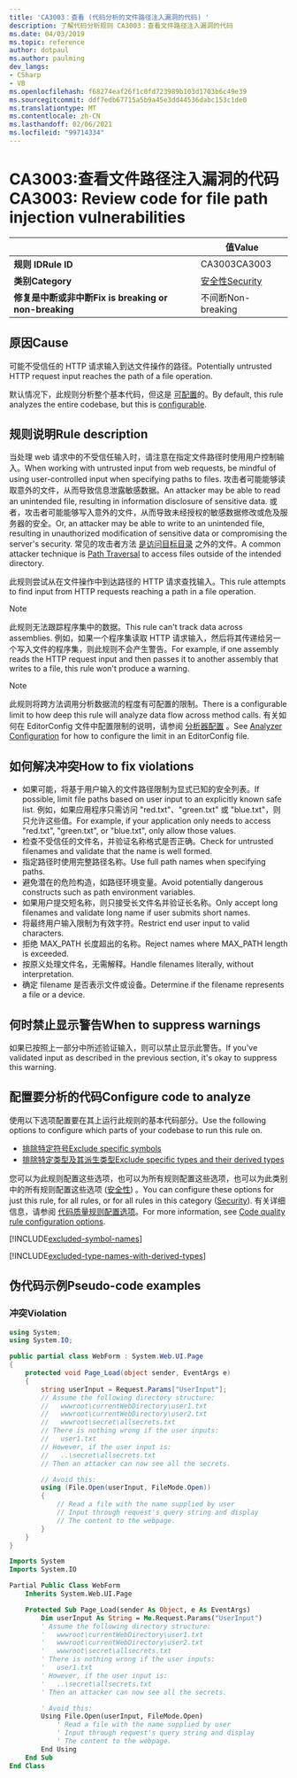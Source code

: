 ```yaml
---
title: 'CA3003：查看 (代码分析的文件路径注入漏洞的代码) '
description: 了解代码分析规则 CA3003：查看文件路径注入漏洞的代码
ms.date: 04/03/2019
ms.topic: reference
author: dotpaul
ms.author: paulming
dev_langs:
- CSharp
- VB
ms.openlocfilehash: f68274eaf26f1c0fd723989b103d1703b6c49e39
ms.sourcegitcommit: ddf7edb67715a5b9a45e3dd44536dabc153c1de0
ms.translationtype: MT
ms.contentlocale: zh-CN
ms.lasthandoff: 02/06/2021
ms.locfileid: "99714334"
---
```

# <a name="ca3003-review-code-for-file-path-injection-vulnerabilities"></a><span data-ttu-id="8338f-103">CA3003:查看文件路径注入漏洞的代码</span><span class="sxs-lookup"><span data-stu-id="8338f-103">CA3003: Review code for file path injection vulnerabilities</span></span>

| | <span data-ttu-id="8338f-104">值</span><span class="sxs-lookup"><span data-stu-id="8338f-104">Value</span></span> |
|-|-|
| <span data-ttu-id="8338f-105">**规则 ID**</span><span class="sxs-lookup"><span data-stu-id="8338f-105">**Rule ID**</span></span> |<span data-ttu-id="8338f-106">CA3003</span><span class="sxs-lookup"><span data-stu-id="8338f-106">CA3003</span></span>|
| <span data-ttu-id="8338f-107">**类别**</span><span class="sxs-lookup"><span data-stu-id="8338f-107">**Category**</span></span> |[<span data-ttu-id="8338f-108">安全性</span><span class="sxs-lookup"><span data-stu-id="8338f-108">Security</span></span>](security-warnings.md)|
| <span data-ttu-id="8338f-109">**修复是中断或非中断**</span><span class="sxs-lookup"><span data-stu-id="8338f-109">**Fix is breaking or non-breaking**</span></span> |<span data-ttu-id="8338f-110">不间断</span><span class="sxs-lookup"><span data-stu-id="8338f-110">Non-breaking</span></span>|

## <a name="cause"></a><span data-ttu-id="8338f-111">原因</span><span class="sxs-lookup"><span data-stu-id="8338f-111">Cause</span></span>

<span data-ttu-id="8338f-112">可能不受信任的 HTTP 请求输入到达文件操作的路径。</span><span class="sxs-lookup"><span data-stu-id="8338f-112">Potentially untrusted HTTP request input reaches the path of a file operation.</span></span>

<span data-ttu-id="8338f-113">默认情况下，此规则分析整个基本代码，但这是 [可配置](#configure-code-to-analyze)的。</span><span class="sxs-lookup"><span data-stu-id="8338f-113">By default, this rule analyzes the entire codebase, but this is [configurable](#configure-code-to-analyze).</span></span>

## <a name="rule-description"></a><span data-ttu-id="8338f-114">规则说明</span><span class="sxs-lookup"><span data-stu-id="8338f-114">Rule description</span></span>

<span data-ttu-id="8338f-115">当处理 web 请求中的不受信任输入时，请注意在指定文件路径时使用用户控制输入。</span><span class="sxs-lookup"><span data-stu-id="8338f-115">When working with untrusted input from web requests, be mindful of using user-controlled input when specifying paths to files.</span></span> <span data-ttu-id="8338f-116">攻击者可能能够读取意外的文件，从而导致信息泄露敏感数据。</span><span class="sxs-lookup"><span data-stu-id="8338f-116">An attacker may be able to read an unintended file, resulting in information disclosure of sensitive data.</span></span> <span data-ttu-id="8338f-117">或者，攻击者可能能够写入意外的文件，从而导致未经授权的敏感数据修改或危及服务器的安全。</span><span class="sxs-lookup"><span data-stu-id="8338f-117">Or, an attacker may be able to write to an unintended file, resulting in unauthorized modification of sensitive data or compromising the server's security.</span></span> <span data-ttu-id="8338f-118">常见的攻击者方法 [是访问目标目录](https://www.owasp.org/index.php/Path_Traversal) 之外的文件。</span><span class="sxs-lookup"><span data-stu-id="8338f-118">A common attacker technique is [Path Traversal](https://www.owasp.org/index.php/Path_Traversal) to access files outside of the intended directory.</span></span>

<span data-ttu-id="8338f-119">此规则尝试从在文件操作中到达路径的 HTTP 请求查找输入。</span><span class="sxs-lookup"><span data-stu-id="8338f-119">This rule attempts to find input from HTTP requests reaching a path in a file operation.</span></span>

> [!NOTE]
> <span data-ttu-id="8338f-120">此规则无法跟踪程序集中的数据。</span><span class="sxs-lookup"><span data-stu-id="8338f-120">This rule can't track data across assemblies.</span></span> <span data-ttu-id="8338f-121">例如，如果一个程序集读取 HTTP 请求输入，然后将其传递给另一个写入文件的程序集，则此规则不会产生警告。</span><span class="sxs-lookup"><span data-stu-id="8338f-121">For example, if one assembly reads the HTTP request input and then passes it to another assembly that writes to a file, this rule won't produce a warning.</span></span>

> [!NOTE]
> <span data-ttu-id="8338f-122">此规则将跨方法调用分析数据流的程度有可配置的限制。</span><span class="sxs-lookup"><span data-stu-id="8338f-122">There is a configurable limit to how deep this rule will analyze data flow across method calls.</span></span> <span data-ttu-id="8338f-123">有关如何在 EditorConfig 文件中配置限制的说明，请参阅 [分析器配置](https://github.com/dotnet/roslyn-analyzers/blob/master/docs/Analyzer%20Configuration.md#dataflow-analysis) 。</span><span class="sxs-lookup"><span data-stu-id="8338f-123">See [Analyzer Configuration](https://github.com/dotnet/roslyn-analyzers/blob/master/docs/Analyzer%20Configuration.md#dataflow-analysis) for how to configure the limit in an EditorConfig file.</span></span>

## <a name="how-to-fix-violations"></a><span data-ttu-id="8338f-124">如何解决冲突</span><span class="sxs-lookup"><span data-stu-id="8338f-124">How to fix violations</span></span>

- <span data-ttu-id="8338f-125">如果可能，将基于用户输入的文件路径限制为显式已知的安全列表。</span><span class="sxs-lookup"><span data-stu-id="8338f-125">If possible, limit file paths based on user input to an explicitly known safe list.</span></span>  <span data-ttu-id="8338f-126">例如，如果应用程序只需访问 "red.txt"、"green.txt" 或 "blue.txt"，则只允许这些值。</span><span class="sxs-lookup"><span data-stu-id="8338f-126">For example, if your application only needs to access "red.txt", "green.txt", or "blue.txt", only allow those values.</span></span>
- <span data-ttu-id="8338f-127">检查不受信任的文件名，并验证名称格式是否正确。</span><span class="sxs-lookup"><span data-stu-id="8338f-127">Check for untrusted filenames and validate that the name is well formed.</span></span>
- <span data-ttu-id="8338f-128">指定路径时使用完整路径名称。</span><span class="sxs-lookup"><span data-stu-id="8338f-128">Use full path names when specifying paths.</span></span>
- <span data-ttu-id="8338f-129">避免潜在的危险构造，如路径环境变量。</span><span class="sxs-lookup"><span data-stu-id="8338f-129">Avoid potentially dangerous constructs such as path environment variables.</span></span>
- <span data-ttu-id="8338f-130">如果用户提交短名称，则只接受长文件名并验证长名称。</span><span class="sxs-lookup"><span data-stu-id="8338f-130">Only accept long filenames and validate long name if user submits short names.</span></span>
- <span data-ttu-id="8338f-131">将最终用户输入限制为有效字符。</span><span class="sxs-lookup"><span data-stu-id="8338f-131">Restrict end user input to valid characters.</span></span>
- <span data-ttu-id="8338f-132">拒绝 MAX_PATH 长度超出的名称。</span><span class="sxs-lookup"><span data-stu-id="8338f-132">Reject names where MAX_PATH length is exceeded.</span></span>
- <span data-ttu-id="8338f-133">按原义处理文件名，无需解释。</span><span class="sxs-lookup"><span data-stu-id="8338f-133">Handle filenames literally, without interpretation.</span></span>
- <span data-ttu-id="8338f-134">确定 filename 是否表示文件或设备。</span><span class="sxs-lookup"><span data-stu-id="8338f-134">Determine if the filename represents a file or a device.</span></span>

## <a name="when-to-suppress-warnings"></a><span data-ttu-id="8338f-135">何时禁止显示警告</span><span class="sxs-lookup"><span data-stu-id="8338f-135">When to suppress warnings</span></span>

<span data-ttu-id="8338f-136">如果已按照上一部分中所述验证输入，则可以禁止显示此警告。</span><span class="sxs-lookup"><span data-stu-id="8338f-136">If you've validated input as described in the previous section, it's okay to suppress this warning.</span></span>

## <a name="configure-code-to-analyze"></a><span data-ttu-id="8338f-137">配置要分析的代码</span><span class="sxs-lookup"><span data-stu-id="8338f-137">Configure code to analyze</span></span>

<span data-ttu-id="8338f-138">使用以下选项配置要在其上运行此规则的基本代码部分。</span><span class="sxs-lookup"><span data-stu-id="8338f-138">Use the following options to configure which parts of your codebase to run this rule on.</span></span>

- [<span data-ttu-id="8338f-139">排除特定符号</span><span class="sxs-lookup"><span data-stu-id="8338f-139">Exclude specific symbols</span></span>](#exclude-specific-symbols)
- [<span data-ttu-id="8338f-140">排除特定类型及其派生类型</span><span class="sxs-lookup"><span data-stu-id="8338f-140">Exclude specific types and their derived types</span></span>](#exclude-specific-types-and-their-derived-types)

<span data-ttu-id="8338f-141">您可以为此规则配置这些选项，也可以为所有规则配置这些选项，也可以为此类别中的所有规则配置这些选项 ([安全性](security-warnings.md)) 。</span><span class="sxs-lookup"><span data-stu-id="8338f-141">You can configure these options for just this rule, for all rules, or for all rules in this category ([Security](security-warnings.md)).</span></span> <span data-ttu-id="8338f-142">有关详细信息，请参阅 [代码质量规则配置选项](../code-quality-rule-options.md)。</span><span class="sxs-lookup"><span data-stu-id="8338f-142">For more information, see [Code quality rule configuration options](../code-quality-rule-options.md).</span></span>

[!INCLUDE[excluded-symbol-names](~/includes/code-analysis/excluded-symbol-names.md)]

[!INCLUDE[excluded-type-names-with-derived-types](~/includes/code-analysis/excluded-type-names-with-derived-types.md)]

## <a name="pseudo-code-examples"></a><span data-ttu-id="8338f-143">伪代码示例</span><span class="sxs-lookup"><span data-stu-id="8338f-143">Pseudo-code examples</span></span>

### <a name="violation"></a><span data-ttu-id="8338f-144">冲突</span><span class="sxs-lookup"><span data-stu-id="8338f-144">Violation</span></span>

```csharp
using System;
using System.IO;

public partial class WebForm : System.Web.UI.Page
{
    protected void Page_Load(object sender, EventArgs e)
    {
        string userInput = Request.Params["UserInput"];
        // Assume the following directory structure:
        //   wwwroot\currentWebDirectory\user1.txt
        //   wwwroot\currentWebDirectory\user2.txt
        //   wwwroot\secret\allsecrets.txt
        // There is nothing wrong if the user inputs:
        //   user1.txt
        // However, if the user input is:
        //   ..\secret\allsecrets.txt
        // Then an attacker can now see all the secrets.

        // Avoid this:
        using (File.Open(userInput, FileMode.Open))
        {
            // Read a file with the name supplied by user
            // Input through request's query string and display
            // The content to the webpage.
        }
    }
}
```

```vb
Imports System
Imports System.IO

Partial Public Class WebForm
    Inherits System.Web.UI.Page

    Protected Sub Page_Load(sender As Object, e As EventArgs)
        Dim userInput As String = Me.Request.Params("UserInput")
        ' Assume the following directory structure:
        '   wwwroot\currentWebDirectory\user1.txt
        '   wwwroot\currentWebDirectory\user2.txt
        '   wwwroot\secret\allsecrets.txt
        ' There is nothing wrong if the user inputs:
        '   user1.txt
        ' However, if the user input is:
        '   ..\secret\allsecrets.txt
        ' Then an attacker can now see all the secrets.

        ' Avoid this:
        Using File.Open(userInput, FileMode.Open)
            ' Read a file with the name supplied by user
            ' Input through request's query string and display
            ' The content to the webpage.
        End Using
    End Sub
End Class
```

